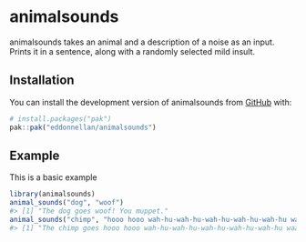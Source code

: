 
<!-- README.md is generated from README.Rmd. Please edit that file -->

# animalsounds

<!-- badges: start -->
<!-- badges: end -->

animalsounds takes an animal and a description of a noise as an input.
Prints it in a sentence, along with a randomly selected mild insult.

## Installation

You can install the development version of animalsounds from
[GitHub](https://github.com/) with:

``` r
# install.packages("pak")
pak::pak("eddonnellan/animalsounds")
```

## Example

This is a basic example

``` r
library(animalsounds)
animal_sounds("dog", "woof")
#> [1] "The dog goes woof! You muppet."
animal_sounds("chimp", "hooo hooo wah-hu-wah-hu-wah-hu-wah-hu-wah-hu waaaaargh waaaaargh hu hu hu")
#> [1] "The chimp goes hooo hooo wah-hu-wah-hu-wah-hu-wah-hu-wah-hu waaaaargh waaaaargh hu hu hu! You twit."
```
